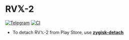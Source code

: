 # RV𝕏-2
[![Telegram](https://img.shields.io/badge/Telegram-2CA5E0?style=for-the-badge&logo=telegram&logoColor=white)](https://t.me/RV_Apps)
[![CI](https://github.com/rj-aakash/RVX-2/actions/workflows/ci.yml/badge.svg?event=schedule)](https://github.com/rj-aakash/RVX-2/actions/workflows/ci.yml)

- To detach RV𝕏-2 from Play Store, use [**zygisk-detach**](https://github.com/j-hc/zygisk-detach)
